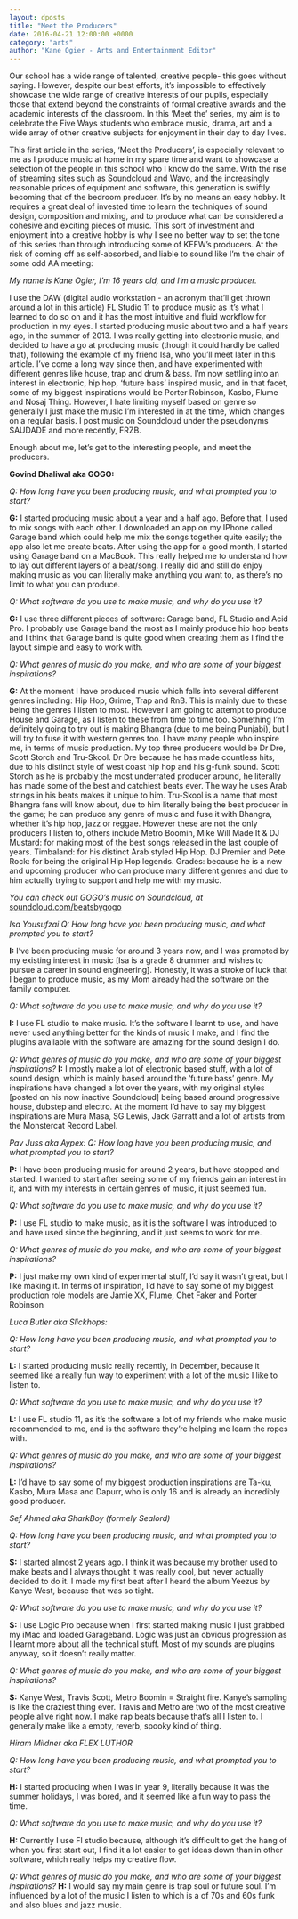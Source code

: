 ```yaml
---
layout: dposts
title: "Meet the Producers"
date: 2016-04-21 12:00:00 +0000
category: "arts"
author: "Kane Ogier - Arts and Entertainment Editor"
---
```

Our school has a wide range of talented, creative people- this goes without saying. However, despite our best efforts, it’s impossible to effectively showcase the wide range of creative interests of our pupils, especially those that extend beyond the constraints of formal creative awards and the academic interests of the classroom. In this ‘Meet the’ series, my aim is to celebrate the Five Ways students who embrace music, drama, art and a wide array of other creative subjects for enjoyment in their day to day lives. 

This first article in the series, ‘Meet the Producers’, is especially relevant to me as I produce music at home in my spare time and want to showcase a selection of the people in this school who I know do the same. With the rise of streaming sites such as Soundcloud and Wavo, and the increasingly reasonable prices of equipment and software, this generation is swiftly becoming that of the bedroom producer. It’s by no means an easy hobby. It requires a great deal of invested time to learn the techniques of sound design, composition and mixing, and to produce what can be considered a cohesive and exciting pieces of music. This sort of investment and enjoyment into a creative hobby is why I see no better way to set the tone of this series than through introducing some of KEFW’s producers. At the risk of coming off as self-absorbed, and liable to sound like I’m the chair of some odd AA meeting: 

*My name is Kane Ogier, I’m 16 years old, and I’m a music producer.* 

I use the DAW (digital audio workstation - an acronym that’ll get thrown around a lot in this article) FL Studio 11 to produce music as it’s what I learned to do so on and it has the most intuitive and fluid workflow for production in my eyes. I started producing music about two and a half years ago, in the summer of 2013. I was really getting into electronic music, and decided to have a go at producing music (though it could hardly be called that), following the example of my friend Isa, who you’ll meet later in this article. I’ve come a long way since then, and have experimented with different genres like house, trap and drum & bass. I’m now settling into an interest in electronic, hip hop, ‘future bass’ inspired music, and in that facet, some of my biggest inspirations would be Porter Robinson, Kasbo, Flume and Nosaj Thing. However, I hate limiting myself based on genre so generally I just make the music I’m interested in at the time, which changes on a regular basis. I post music on Soundcloud under the pseudonyms SAUDADE and more recently, FRZB. 

Enough about me, let’s get to the interesting people, and meet the producers.  

**Govind Dhaliwal aka GOGO:** 

*Q: How long have you been producing music, and what prompted you to start?* 

**G:** I started producing music about a year and a half ago. Before that, I used to mix songs with each other. I downloaded an app on my IPhone called Garage band which could help me mix the songs together quite easily; the app also let me create beats. After using the app for a good month, I started using Garage band on a MacBook. This really helped me to understand how to lay out different layers of a beat/song. I really did and still do enjoy making music as you can literally make anything you want to, as there’s no limit to what you can produce. 

*Q: What software do you use to make music, and why do you use it?*

**G:** I use three different pieces of software: Garage band, FL Studio and Acid Pro. I probably use Garage band the most as I mainly produce hip hop beats and I think that Garage band is quite good when creating them as I find the layout simple and easy to work with. 

*Q: What genres of music do you make, and who are some of your biggest inspirations?* 

**G:** At the moment I have produced music which falls into several different genres including: Hip Hop, Grime, Trap and RnB. This is mainly due to these being the genres I listen to most. However I am going to attempt to produce House and Garage, as I listen to these from time to time too. Something I’m definitely going to try out is making Bhangra (due to me being Punjabi), but I will try to fuse it with western genres too. I have many people who inspire me, in terms of music production. My top three producers would be Dr Dre, Scott Storch and Tru-Skool. Dr Dre because he has made countless hits, due to his distinct style of west coast hip hop and his g-funk sound. Scott Storch as he is probably the most underrated producer around, he literally has made some of the best and catchiest beats ever. The way he uses Arab strings in his beats makes it unique to him. Tru-Skool is a name that most Bhangra fans will know about, due to him literally being the best producer in the game; he can produce any genre of music and fuse it with Bhangra, whether it’s hip hop, jazz or reggae. However these are not the only producers I listen to, others include Metro Boomin, Mike Will Made It & DJ Mustard: for making most of the best songs released in the last couple of years. Timbaland: for his distinct Arab styled Hip Hop. DJ Premier and Pete Rock: for being the original Hip Hop legends. Grades: because he is a new and upcoming producer who can produce many different genres and due to him actually trying to support and help me with my music. 

*You can check out GOGO’s music on Soundcloud, at* 
<a href="//soundcloud.com/beatsbygogo">soundcloud.com/beatsbygogo</a>

*Isa Yousufzai* 
*Q: How long have you been producing music, and what prompted you to start?* 

**I:** I’ve been producing music for around 3 years now, and I was prompted by my existing interest in music [Isa is a grade 8 drummer and wishes to pursue a career in sound engineering]. Honestly, it was a stroke of luck that I began to produce music, as my Mom already had the software on the family computer. 

*Q: What software do you use to make music, and why do you use it?* 

**I:** I use FL studio to make music. It’s the software I learnt to use, and have never used anything better for the kinds of music I make, and I find the plugins available with the software are amazing for the sound design I do.

*Q: What genres of music do you make, and who are some of your biggest inspirations?* 
**I:** I mostly make a lot of electronic based stuff, with a lot of sound design, which is mainly based around the ‘future bass’ genre. My inspirations have changed a lot over the years, with my original styles [posted on his now inactive Soundcloud] being based around progressive house, dubstep and electro. At the moment I’d have to say my biggest inspirations are Mura Masa, SG Lewis, Jack Garratt and a lot of artists from the Monstercat Record Label.

*Pav Juss aka Aypex:* 
*Q: How long have you been producing music, and what prompted you to start?* 

**P:** I have been producing music for around 2 years, but have stopped and started. I wanted to start after seeing some of my friends gain an interest in it, and with my interests in certain genres of music, it just seemed fun.

*Q: What software do you use to make music, and why do you use it?* 

**P:** I use FL studio to make music, as it is the software I was introduced to and have used since the beginning, and it just seems to work for me. 

*Q: What genres of music do you make, and who are some of your biggest inspirations?* 

**P:** I just make my own kind of experimental stuff, I’d say it wasn’t great, but I like making it. In terms of inspiration, I’d have to say some of my biggest production role models are Jamie XX, Flume, Chet Faker and Porter Robinson 

*Luca Butler aka Slickhops:* 

*Q: How long have you been producing music, and what prompted you to start?* 

**L:** I started producing music really recently, in December, because it seemed like a really fun way to experiment with a lot of the music I like to listen to. 

*Q: What software do you use to make music, and why do you use it?* 

**L:** I use FL studio 11, as it’s the software a lot of my friends who make music recommended to me, and is the software they’re helping me learn the ropes with. 

*Q: What genres of music do you make, and who are some of your biggest inspirations?* 

**L:** I’d have to say some of my biggest production inspirations are Ta-ku, Kasbo, Mura Masa and Dapurr, who is only 16 and is already an incredibly good producer. 

*Sef Ahmed aka SharkBoy (formely Sealord)* 

*Q: How long have you been producing music, and what prompted you to start?* 

**S:** I started almost 2 years ago. I think it was because my brother used to make beats and I always thought it was really cool, but never actually decided to do it. I made my first beat after I heard the album Yeezus by Kanye West, because that was so tight.

*Q: What software do you use to make music, and why do you use it?* 

**S:** I use Logic Pro because when I first started making music I just grabbed my iMac and loaded Garageband. Logic was just an obvious progression as I learnt more about all the technical stuff. Most of my sounds are plugins anyway, so it doesn’t really matter. 

*Q: What genres of music do you make, and who are some of your biggest inspirations?* 

**S:** Kanye West, Travis Scott, Metro Boomin = Straight fire. Kanye’s sampling is like the craziest thing ever. Travis and Metro are two of the most creative people alive right now. I make rap beats because that’s all I listen to. I generally make like a empty, reverb, spooky kind of thing. 

*Hiram Mildner aka FLEX LUTHOR* 

*Q: How long have you been producing music, and what prompted you to start?* 

**H:** I started producing when I was in year 9, literally because it was the summer holidays, I was bored, and it seemed like a fun way to pass the time. 

*Q: What software do you use to make music, and why do you use it?*

**H:** Currently I use Fl studio because, although it’s difficult to get the hang of when you first start out, I find it a lot easier to get ideas down than in other software, which really helps my creative flow. 

*Q: What genres of music do you make, and who are some of your biggest inspirations?* 
**H:** I would say my main genre is trap soul or future soul. I’m influenced by a lot of the music I listen to which is a of 70s and 60s funk and also blues and jazz music. 
